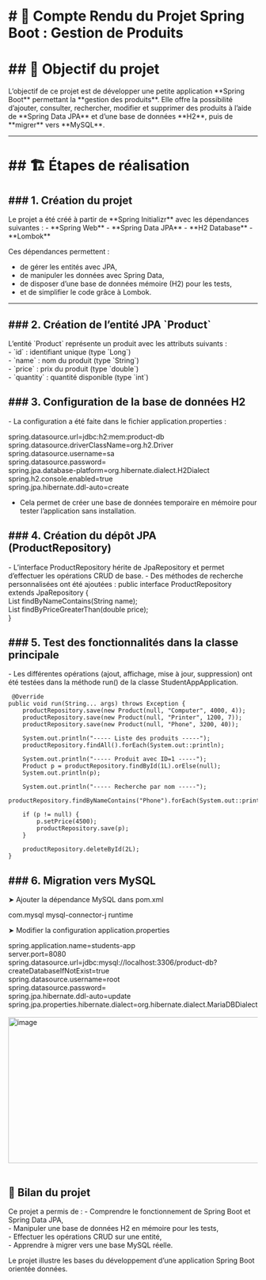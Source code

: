 <h1># 🧾 Compte Rendu du Projet Spring Boot : Gestion de Produits</h1>

<h1>## 🎯 Objectif du projet</h1>
L’objectif de ce projet est de développer une petite application **Spring Boot** permettant la **gestion des produits**.  
Elle offre la possibilité d’ajouter, consulter, rechercher, modifier et supprimer des produits à l’aide de **Spring Data JPA** et d’une base de données **H2**, puis de **migrer** vers **MySQL**.

---

<h1>## 🏗️ Étapes de réalisation</h1>

<h2>### 1. Création du projet</h2>
Le projet a été créé à partir de **Spring Initializr** avec les dépendances suivantes :
- **Spring Web**
- **Spring Data JPA**
- **H2 Database**
- **Lombok**

Ces dépendances permettent :
- de gérer les entités avec JPA,
- de manipuler les données avec Spring Data,
- de disposer d’une base de données mémoire (H2) pour les tests,
- et de simplifier le code grâce à Lombok.

---

<h2>### 2. Création de l’entité JPA `Product`</h2>
L’entité `Product` représente un produit avec les attributs suivants : <br>
- `id` : identifiant unique (type `Long`) <br>
- `name` : nom du produit (type `String`) <br>
- `price` : prix du produit (type `double`) <br>
- `quantity` : quantité disponible (type `int`)

<h2>### 3. Configuration de la base de données H2</h2>
- La configuration a été faite dans le fichier application.properties :  <br>

spring.datasource.url=jdbc:h2:mem:product-db <br>
spring.datasource.driverClassName=org.h2.Driver <br>
spring.datasource.username=sa <br>
spring.datasource.password= <br>
spring.jpa.database-platform=org.hibernate.dialect.H2Dialect <br>
spring.h2.console.enabled=true <br>
spring.jpa.hibernate.ddl-auto=create <br>

- Cela permet de créer une base de données temporaire en mémoire pour tester l’application sans installation.

<h2>### 4. Création du dépôt JPA (ProductRepository)</h2>
- L’interface ProductRepository hérite de JpaRepository et permet d’effectuer les opérations CRUD de base.
- Des méthodes de recherche personnalisées ont été ajoutées : 
  public interface ProductRepository extends JpaRepository<Product, Long> {  <br>
      List<Product> findByNameContains(String name); <br>
      List<Product> findByPriceGreaterThan(double price); <br>
  }

<h2>### 5. Test des fonctionnalités dans la classe principale</h2>
- Les différentes opérations (ajout, affichage, mise à jour, suppression) ont été testées dans la méthode run() de la classe StudentAppApplication.
    
     @Override
    public void run(String... args) throws Exception {
        productRepository.save(new Product(null, "Computer", 4000, 4));
        productRepository.save(new Product(null, "Printer", 1200, 7));
        productRepository.save(new Product(null, "Phone", 3200, 40));
    
        System.out.println("----- Liste des produits -----");
        productRepository.findAll().forEach(System.out::println);
    
        System.out.println("----- Produit avec ID=1 -----");
        Product p = productRepository.findById(1L).orElse(null);
        System.out.println(p);
    
        System.out.println("----- Recherche par nom -----");
        productRepository.findByNameContains("Phone").forEach(System.out::println);
    
        if (p != null) {
            p.setPrice(4500);
            productRepository.save(p);
        }
    
        productRepository.deleteById(2L);
    }

<h2>### 6. Migration vers MySQL</h2>
➤ Ajouter la dépendance MySQL dans pom.xml
<p>
<dependency>
    <groupId>com.mysql</groupId>
    <artifactId>mysql-connector-j</artifactId>
    <scope>runtime</scope>
</dependency></p>

➤ Modifier la configuration application.properties


spring.application.name=students-app <br>
server.port=8080 <br>
spring.datasource.url=jdbc:mysql://localhost:3306/product-db?createDatabaseIfNotExist=true <br>
spring.datasource.username=root <br>
spring.datasource.password= <br>
spring.jpa.hibernate.ddl-auto=update <br>
spring.jpa.properties.hibernate.dialect=org.hibernate.dialect.MariaDBDialect <br> <br>
<img width="547" height="295" alt="image" src="https://github.com/user-attachments/assets/39fadd03-558d-4527-ba1b-ea6dd9d817f8" /> <br><br>




<h2>🧠 Bilan du projet</h2>
Ce projet a permis de :
- Comprendre le fonctionnement de Spring Boot et Spring Data JPA, <br>
- Manipuler une base de données H2 en mémoire pour les tests, <br>
- Effectuer les opérations CRUD sur une entité, <br>
- Apprendre à migrer vers une base MySQL réelle. <br>

Le projet illustre les bases du développement d’une application Spring Boot orientée données. 


